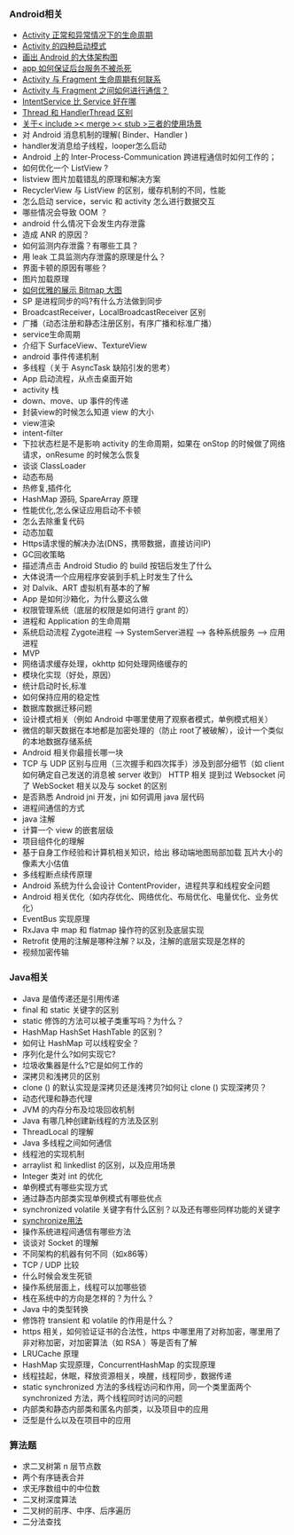 
### Android相关
* [Activity 正常和异常情况下的生命周期](https://github.com/jasonzhang1986/interview-questions/blob/master/Android/ActivityLifeCycle.md)
* [Activity 的四种启动模式](http://blog.csdn.net/zhangjg_blog/article/details/10923643)
* [画出 Android 的大体架构图](https://github.com/jasonzhang1986/interview-questions/blob/master/Android/Platform_Architecture.md)
* [app 如何保证后台服务不被杀死](http://dev.qq.com/topic/57ac4a0ea374c75371c08ce8)
* [Activity 与 Fragment 生命周期有何联系](https://blog.piasy.com/2017/01/14/Android-Basics-Activity-Fragment-Life-Cycle/)
* [Activity 与 Fragment 之间如何进行通信？](https://github.com/jasonzhang1986/interview-questions/blob/master/Android/Activity_communicate_to_Fragment.md)
* [IntentService 比 Service 好在哪](https://github.com/jasonzhang1986/interview-questions/blob/master/Android/Service.md)
* [Thread 和 HandlerThread 区别](https://github.com/jasonzhang1986/interview-questions/blob/master/Android/Thread_HandlerThread.md)
* [关于< include >< merge >< stub >三者的使用场景](https://github.com/jasonzhang1986/interview-questions/blob/master/Android/include_merge_stub.md)
* 对 Android 消息机制的理解( Binder、Handler )
* handler发消息给子线程，looper怎么启动
* Android 上的 Inter-Process-Communication 跨进程通信时如何工作的；
* 如何优化一个 ListView ?
* listview 图片加载错乱的原理和解决方案
* RecyclerView 与 ListView 的区别，缓存机制的不同，性能
* 怎么启动 service，servic 和 activity 怎么进行数据交互
* 哪些情况会导致 OOM ？
* android 什么情况下会发生内存泄露
* 造成 ANR 的原因？
* 如何监测内存泄露？有哪些工具？
* 用 leak 工具监测内存泄露的原理是什么？
* 界面卡顿的原因有哪些？
* 图片加载原理
* [如何优雅的展示 Bitmap 大图](http://blog.csdn.net/guolin_blog/article/details/9316683)
* SP 是进程同步的吗?有什么方法做到同步
* BroadcastReceiver，LocalBroadcastReceiver 区别
* 广播（动态注册和静态注册区别，有序广播和标准广播）
* service生命周期
* 介绍下 SurfaceView、TextureView
* android 事件传递机制
* 多线程（关于 AsyncTask 缺陷引发的思考）
* App 启动流程，从点击桌面开始
* activity 栈
* down、move、up 事件的传递
* 封装view的时候怎么知道 view 的大小
* view渲染
* intent-filter
* 下拉状态栏是不是影响 activity 的生命周期，如果在 onStop 的时候做了网络请求，onResume 的时候怎么恢复
* 谈谈 ClassLoader
* 动态布局
* 热修复,插件化
* HashMap 源码, SpareArray 原理
* 性能优化,怎么保证应用启动不卡顿
* 怎么去除重复代码
* 动态加载
* Https请求慢的解决办法(DNS，携带数据，直接访问IP)
* GC回收策略
* 描述清点击 Android Studio 的 build 按钮后发生了什么
* 大体说清一个应用程序安装到手机上时发生了什么
* 对 Dalvik、ART 虚拟机有基本的了解
* App 是如何沙箱化，为什么要这么做
* 权限管理系统（底层的权限是如何进行 grant 的）
* 进程和 Application 的生命周期
* 系统启动流程 Zygote进程 –> SystemServer进程 –> 各种系统服务 –> 应用进程
* MVP
* 网络请求缓存处理，okhttp 如何处理网络缓存的
* 模块化实现（好处，原因）
* 统计启动时长,标准
* 如何保持应用的稳定性
* 数据库数据迁移问题
* 设计模式相关（例如 Android 中哪里使用了观察者模式，单例模式相关）
* 微信的聊天数据在本地都是加密处理的（防止 root了被破解），设计一个类似的本地数据存储系统
* Android 相关你最擅长哪一块
* TCP 与 UDP 区别与应用（三次握手和四次挥手）涉及到部分细节（如 client 如何确定自己发送的消息被 server 收到） HTTP 相关 提到过 Websocket 问了 WebSocket 相关以及与 socket 的区别
* 是否熟悉 Android jni 开发，jni 如何调用 java 层代码
* 进程间通信的方式
* java 注解
* 计算一个 view 的嵌套层级
* 项目组件化的理解
* 基于自身工作经验和计算机相关知识，给出 移动端地图局部加载 瓦片大小的像素大小估值
* 多线程断点续传原理
* Android 系统为什么会设计 ContentProvider，进程共享和线程安全问题
* Android 相关优化（如内存优化、网络优化、布局优化、电量优化、业务优化）
* EventBus 实现原理
* RxJava 中 map 和 flatmap 操作符的区别及底层实现
* Retrofit 使用的注解是哪种注解？以及，注解的底层实现是怎样的
* 视频加密传输


### Java相关
* Java 是值传递还是引用传递
* final 和 static 关键字的区别
* static 修饰的方法可以被子类重写吗？为什么？
* HashMap HashSet HashTable 的区别？
* 如何让 HashMap 可以线程安全？
* 序列化是什么?如何实现它?
* 垃圾收集器是什么?它是如何工作的
* 深拷贝和浅拷贝的区别
* clone () 的默认实现是深拷贝还是浅拷贝?如何让 clone () 实现深拷贝？
* 动态代理和静态代理
* JVM 的内存分布及垃圾回收机制
* Java 有哪几种创建新线程的方法及区别
* ThreadLocal 的理解
* Java 多线程之间如何通信
* 线程池的实现机制
* arraylist 和 linkedlist 的区别，以及应用场景
* Integer 类对 int 的优化
* 单例模式有哪些实现方式
* 通过静态内部类实现单例模式有哪些优点
* synchronized volatile 关键字有什么区别？以及还有哪些同样功能的关键字
* [synchronize用法](https://github.com/jasonzhang1986/interview-questions/blob/master/Java/Synchronized.md)
* 操作系统进程间通信有哪些方法
* 谈谈对 Socket 的理解
* 不同架构的机器有何不同（如x86等）
* TCP / UDP 比较
* 什么时候会发生死锁
* 操作系统层面上，线程可以加哪些锁
* 栈在系统中的方向是怎样的？为什么？
* Java 中的类型转换
* 修饰符 transient 和 volatile 的作用是什么？
* https 相关，如何验证证书的合法性，https 中哪里用了对称加密，哪里用了非对称加密，对加密算法（如 RSA ）等是否有了解
* LRUCache 原理
* HashMap 实现原理，ConcurrentHashMap 的实现原理
* 线程挂起，休眠，释放资源相关，唤醒，线程同步，数据传递
* static synchronized 方法的多线程访问和作用，同一个类里面两个 synchronized 方法，两个线程同时访问的问题
* 内部类和静态内部类和匿名内部类，以及项目中的应用
* 泛型是什么以及在项目中的应用

### 算法题
* 求二叉树第 n 层节点数
* 两个有序链表合并
* 求无序数组中的中位数
* 二叉树深度算法
* 二叉树的前序、中序、后序遍历
* 二分法查找
